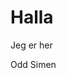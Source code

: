 
<html>
 <body>
   
   <h1>Halla</h1>
   <p>Jeg er her</p>
   <href="https://soundcloud.com/odd-simen-saeter-finnvik">Odd Simen</a>
   
   </body>
   </html>
